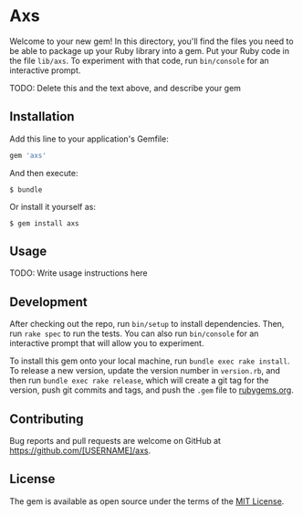 # Axs

Welcome to your new gem! In this directory, you'll find the files you need to be able to package up your Ruby library into a gem. Put your Ruby code in the file `lib/axs`. To experiment with that code, run `bin/console` for an interactive prompt.

TODO: Delete this and the text above, and describe your gem

## Installation

Add this line to your application's Gemfile:

```ruby
gem 'axs'
```

And then execute:

    $ bundle

Or install it yourself as:

    $ gem install axs

## Usage

TODO: Write usage instructions here

## Development

After checking out the repo, run `bin/setup` to install dependencies. Then, run `rake spec` to run the tests. You can also run `bin/console` for an interactive prompt that will allow you to experiment.

To install this gem onto your local machine, run `bundle exec rake install`. To release a new version, update the version number in `version.rb`, and then run `bundle exec rake release`, which will create a git tag for the version, push git commits and tags, and push the `.gem` file to [rubygems.org](https://rubygems.org).

## Contributing

Bug reports and pull requests are welcome on GitHub at https://github.com/[USERNAME]/axs.

## License

The gem is available as open source under the terms of the [MIT License](https://opensource.org/licenses/MIT).
